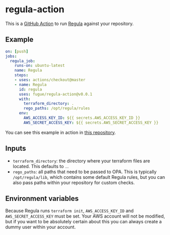 # regula-action

This is a [GitHub Action] to run [Regula] against your repository.

## Example

```yaml
on: [push]
jobs:
  regula_job:
    runs-on: ubuntu-latest
    name: Regula
    steps:
    - uses: actions/checkout@master
    - name: Regula
      id: regula
      uses: fugue/regula-action@v0.0.1
      with:
        terraform_directory: .
        rego_paths: /opt/regula/rules
      env:
        AWS_ACCESS_KEY_ID: ${{ secrets.AWS_ACCESS_KEY_ID }}
        AWS_SECRET_ACCESS_KEY: ${{ secrets.AWS_SECRET_ACCESS_KEY }}
```

You can see this example in action in
[this repository](https://github.com/fugue/regula-action-example).

## Inputs

-   `terraform_directory`: the directory where your terraform files are located.
    This defaults to `.`.
-   `rego_paths`: all paths that need to be passed to OPA.  This is typically
    `/opt/regula/lib`, which contains some default Regula rules, but you can
    also pass paths within your repository for custom checks.

## Environment variables

Because Regula runs `terraform init`, `AWS_ACCESS_KEY_ID` and
`AWS_SECRET_ACCESS_KEY` must be set. Your AWS account will not be modified, but
if you want to be absolutely certain about this you can always create a dummy
user within your account.

[GitHub Action]: https://github.com/features/actions
[Regula]: https://github.com/fugue/regula
